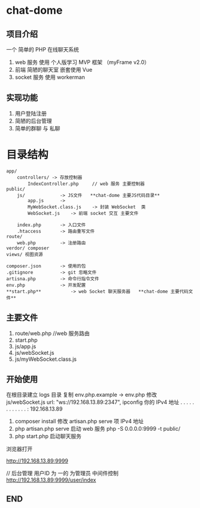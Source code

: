 # chat-dome

## 项目介绍
一个 简单的 PHP 在线聊天系统

1. web 服务 使用 个人版学习 MVP 框架 （myFrame v2.0）
2. 前端 简陋的聊天室 嵌套使用 Vue 
3. socket 服务  使用 workerman

## 实现功能
1. 用户登陆注册
2. 简陋的后台管理
3. 简单的群聊 与 私聊

# 目录结构
    app/
        controllers/ -> 存放控制器
            IndexController.php     // web 服务 主要控制器
    public/
        js/             -> JS文件   **chat-dome 主要JS代码目录**
            app.js      -> 
            MyWebSocket.class.js    -> 封装 WebSocket  类
            WebSocket.js    -> 前端 socket 交互 主要文件

        index.php       -> 入口文件
        .htaccess       -> 路由重写文件
    route/
        web.php         -> 注册路由
    verdor/ composer
    views/ 视图资源

    composer.json       -> 使用的包
    .gitignore          -> git 忽略文件
    artisna.php         -> 命令行指令文件
    env.php             -> 开发配置
    **start.php**           -> web Socket 聊天服务器   **chat-dome 主要代码文件**

## 主要文件
1. route/web.php  //web 服务路由
2. start.php 
3. js/app.js
4. js/webSocket.js
5. js/myWebSocket.class.js

## 开始使用
在根目录建立 logs 目录
复制  env.php.example -> env.php
修改 js/webSocket.js     url: "ws://192.168.13.89:2347",  ipconfig   你的 IPv4 地址 . . . . . . . . . . . . : 192.168.13.89
1. composer install
修改 artisan.php  serve 项   IPv4 地址
2. php artisan.php serve  启动 web 服务  php -S 0.0.0.0:9999 -t public/
3. php start.php          启动聊天服务

浏览器打开

http://192.168.13.89:9999

// 后台管理  用户ID 为 一的 为管理员   中间件控制
http://192.168.13.89:9999/user/index





## END

